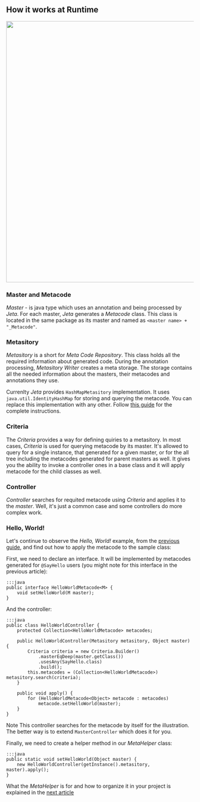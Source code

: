 <div class="page-header">
  <h2>How it works at Runtime</h2>
</div>

<img src="/static/images/at_runtime.png" width="700px"/>

### Master and Metacode
*Master* - is java type which uses an annotation and being processed by *Jeta*. For each master, *Jeta* generates a *Metacode* class. This class is located in the same package as its master and named as `<master name> + "_Metacode"`.

### Metasitory
*Metasitory* is a short for *Meta Code Repository*. This class holds all the required information about generated code. During the annotation processing, *Metasitory Writer* creates a meta storage. The storage contains all the needed information about the masters, their metacodes and annotations they use.

Currenlty *Jeta* provides `HashMapMetasitory` implementation. It uses `java.util.IdentityHashMap` for storing and querying the metacode. You can replace this implementation with any other. Follow [this guide](/guide/custom-metasitory) for the complete instructions.

### Criteria
The *Criteria* provides a way for defining quiries to a metasitory. In most cases, *Criteria* is used for querying metacode by its master. It's allowed to query for a single instance, that generated for a given master, or for the all tree including the metacodes generated for parent masters as well. It gives you the ability to invoke a controller ones in a base class and it will apply metacode for the child classes as well.

### Controller
*Controller* searches for requited metacode using *Criteria* and applies it to the *master*. Well, it's just a common case and some controllers do more complex work.

### Hello, World!
Let's continue to observe the *Hello, World!* example, from the [previous guide](/guide/code-generating), and find out how to apply the metacode to the sample class:

First, we need to declare an interface. It will be implemented by metacodes generated for `@SayHello` users (you might note for this interface in the previous article):

    :::java
    public interface HelloWorldMetacode<M> {
        void setHelloWorld(M master);
    }

And the controller:

    :::java
    public class HelloWorldController {
        protected Collection<HelloWorldMetacode> metacodes;

        public HelloWorldController(Metasitory metasitory, Object master) {
            Criteria criteria = new Criteria.Builder()
                .masterEqDeep(master.getClass())
                .usesAny(SayHello.class)
                .build();
            this.metacodes = (Collection<HelloWorldMetacode>) metasitory.search(criteria);
        }

        public void apply() {
            for (HelloWorldMetacode<Object> metacode : metacodes)
                metacode.setHelloWorld(master);
        }
    }

<span class="label label-info">Note</span> This controller searches for the metacode by itself for the illustration. The better way is to extend `MasterController` which does it for you.

Finally, we need to create a helper method in our *MetaHelper* class:

    :::java
    public static void setHelloWorld(Object master) {
        new HelloWorldController(getInstance().metasitory, master).apply();
    }

What the *MetaHelper* is for and how to organize it in your project is explained in the [next article](/guide/meta-helper)


